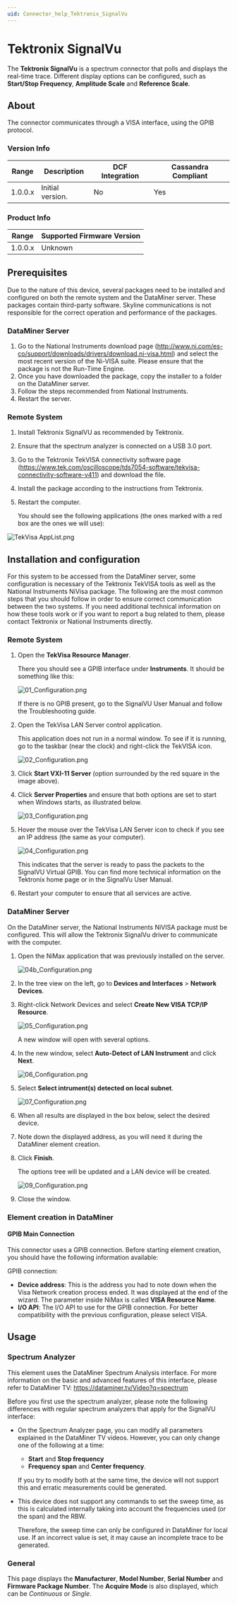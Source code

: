 ```yaml
---
uid: Connector_help_Tektronix_SignalVu
---
```


# Tektronix SignalVu

The **Tektronix SignalVu** is a spectrum connector that polls and displays the real-time trace. Different display options can be configured, such as **Start/Stop Frequency**, **Amplitude Scale** and **Reference Scale**.

## About

The connector communicates through a VISA interface, using the GPIB protocol.

### Version Info

| Range     | Description      | DCF Integration     | Cassandra Compliant     |
|------------------|------------------|---------------------|-------------------------|
| 1.0.0.x          | Initial version. | No                  | Yes                     |

### Product Info

| Range | Supported Firmware Version |
|------------------|-----------------------------|
| 1.0.0.x          | Unknown                     |

## Prerequisites

Due to the nature of this device, several packages need to be installed and configured on both the remote system and the DataMiner server. These packages contain third-party software. Skyline communications is not responsible for the correct operation and performance of the packages.

### DataMiner Server

1. Go to the National Instruments download page (<http://www.ni.com/es-co/support/downloads/drivers/download.ni-visa.html>) and select the most recent version of the Ni-VISA suite. Please ensure that the package is not the Run-Time Engine.
2. Once you have downloaded the package, copy the installer to a folder on the DataMiner server.
3. Follow the steps recommended from National Instruments.
4. Restart the server.

### Remote System

1. Install Tektronix SignalVU as recommended by Tektronix.
2. Ensure that the spectrum analyzer is connected on a USB 3.0 port.
3. Go to the Tektronix TekVISA connectivity software page (<https://www.tek.com/oscilloscope/tds7054-software/tekvisa-connectivity-software-v411>) and download the file.
4. Install the package according to the instructions from Tektronix.
5. Restart the computer.

   You should see the following applications (the ones marked with a red box are the ones we will use):

  ![TekVisa AppList.png](~/connector/images/Tektronix_SignalVu_TekVisa_AppList.png)

## Installation and configuration

For this system to be accessed from the DataMiner server, some configuration is necessary of the Tektronix TekVISA tools as well as the National Instruments NiVisa package. The following are the most common steps that you should follow in order to ensure correct communication between the two systems. If you need additional technical information on how these tools work or if you want to report a bug related to them, please contact Tektronix or National Instruments directly.

### Remote System

1. Open the **TekVisa Resource Manager**.

   There you should see a GPIB interface under **Instruments**. It should be something like this:

   ![01_Configuration.png](~/connector/images/Tektronix_SignalVu_01_Configuration.png)

   If there is no GPIB present, go to the SignalVU User Manual and follow the Troubleshooting guide.

1. Open the TekVisa LAN Server control application.

   This application does not run in a normal window. To see if it is running, go to the taskbar (near the clock) and right-click the TekVISA icon.

   ![02_Configuration.png](~/connector/images/Tektronix_SignalVu_02_Configuration.png)

1. Click **Start VXI-11 Server** (option surrounded by the red square in the image above).

1. Click **Server Properties** and ensure that both options are set to start when Windows starts, as illustrated below.

   ![03_Configuration.png](~/connector/images/Tektronix_SignalVu_03_Configuration.png)

1. Hover the mouse over the TekVisa LAN Server icon to check if you see an IP address (the same as your computer).

   ![04_Configuration.png](~/connector/images/Tektronix_SignalVu_04_Configuration.png)

   This indicates that the server is ready to pass the packets to the SignalVU Virtual GPIB. You can find more technical information on the Tektronix home page or in the SignalVu User Manual.

1. Restart your computer to ensure that all services are active.

### DataMiner Server

On the DataMiner server, the National Instruments NiVISA package must be configured. This will allow the Tektronix SignalVu driver to communicate with the computer.

1. Open the NiMax application that was previously installed on the server.

   ![04b_Configuration.png](~/connector/images/Tektronix_SignalVu_04b_Configuration.png)

1. In the tree view on the left, go to **Devices and Interfaces** \> **Network Devices**.

1. Right-click Network Devices and select **Create New VISA TCP/IP Resource**.

   ![05_Configuration.png](~/connector/images/Tektronix_SignalVu_05_Configuration.png)

   A new window will open with several options.

1. In the new window, select **Auto-Detect of LAN Instrument** and click **Next**.

   ![06_Configuration.png](~/connector/images/Tektronix_SignalVu_06_Configuration.png)

1. Select **Select intrument(s) detected on local subnet**.

   ![07_Configuration.png](~/connector/images/Tektronix_SignalVu_07_Configuration.png)

1. When all results are displayed in the box below, select the desired device.

1. Note down the displayed address, as you will need it during the DataMiner element creation.

1. Click **Finish**.

   The options tree will be updated and a LAN device will be created.

   ![09_Configuration.png](~/connector/images/Tektronix_SignalVu_09_Configuration.png)

1. Close the window.

### Element creation in DataMiner

#### GPIB Main Connection

This connector uses a GPIB connection. Before starting element creation, you should have the following information available:

GPIB connection:

- **Device address**: This is the address you had to note down when the Visa Network creation process ended. It was displayed at the end of the wizard. The parameter inside NiMax is called **VISA Resource Name**.
- **I/O API**: The I/O API to use for the GPIB connection. For better compatibility with the previous configuration, please select VISA.

## Usage

### Spectrum Analyzer

This element uses the DataMiner Spectrum Analysis interface. For more information on the basic and advanced features of this interface, please refer to DataMiner TV: <https://dataminer.tv/Video?q=spectrum>

Before you first use the spectrum analyzer, please note the following differences with regular spectrum analyzers that apply for the SignalVU interface:

- On the Spectrum Analyzer page, you can modify all parameters explained in the DataMiner TV videos. However, you can only change one of the following at a time:

  - **Start** and **Stop frequency**
  - **Frequency span** and **Center frequency**.

  If you try to modify both at the same time, the device will not support this and erratic measurements could be generated.

- This device does not support any commands to set the sweep time, as this is calculated internally taking into account the frequencies used (or the span) and the RBW.

  Therefore, the sweep time can only be configured in DataMiner for local use. If an incorrect value is set, it may cause an incomplete trace to be generated.

### General

This page displays the **Manufacturer**, **Model Number**, **Serial Number** and **Firmware Package Number**. The **Acquire Mode** is also displayed, which can be *Continuous* or *Single*.
